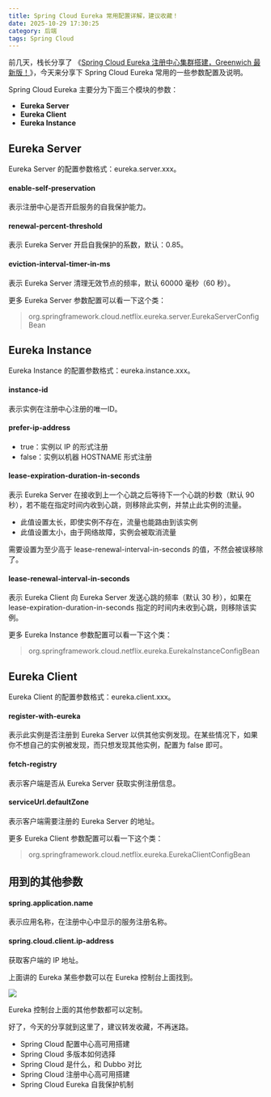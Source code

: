 ```yaml
---
title: Spring Cloud Eureka 常用配置详解，建议收藏！
date: 2025-10-29 17:30:25
category: 后端
tags: Spring Cloud
---
```


前几天，栈长分享了 《[Spring Cloud Eureka 注册中心集群搭建，Greenwich 最新版！](https://mp.weixin.qq.com/s/uyoN8iB1rLOS9mLuvVebbg)》，今天来分享下 Spring Cloud Eureka 常用的一些参数配置及说明。

Spring Cloud Eureka 主要分为下面三个模块的参数：

- **Eureka Server**
- **Eureka Client**
- **Eureka Instance**

## Eureka Server

Eureka Server 的配置参数格式：eureka.server.xxx。

#### enable-self-preservation

表示注册中心是否开启服务的自我保护能力。

#### renewal-percent-threshold

表示 Eureka Server 开启自我保护的系数，默认：0.85。

#### eviction-interval-timer-in-ms

表示 Eureka Server 清理无效节点的频率，默认 60000 毫秒（60 秒）。

更多 Eureka Server 参数配置可以看一下这个类：

> org.springframework.cloud.netflix.eureka.server.EurekaServerConfigBean

## Eureka Instance

Eureka Instance 的配置参数格式：eureka.instance.xxx。

#### instance-id

表示实例在注册中心注册的唯一ID。

#### prefer-ip-address

- true：实例以 IP 的形式注册
- false：实例以机器 HOSTNAME 形式注册

#### lease-expiration-duration-in-seconds

表示 Eureka Server 在接收到上一个心跳之后等待下一个心跳的秒数（默认 90 秒），若不能在指定时间内收到心跳，则移除此实例，并禁止此实例的流量。

- 此值设置太长，即使实例不存在，流量也能路由到该实例
- 此值设置太小，由于网络故障，实例会被取消流量

需要设置为至少高于 lease-renewal-interval-in-seconds 的值，不然会被误移除了。

#### lease-renewal-interval-in-seconds

表示 Eureka Client 向 Eureka Server 发送心跳的频率（默认 30 秒），如果在 lease-expiration-duration-in-seconds 指定的时间内未收到心跳，则移除该实例。

更多 Eureka Instance 参数配置可以看一下这个类：

> org.springframework.cloud.netflix.eureka.EurekaInstanceConfigBean

## Eureka Client

Eureka Client 的配置参数格式：eureka.client.xxx。

#### register-with-eureka

表示此实例是否注册到 Eureka Server 以供其他实例发现。在某些情况下，如果你不想自己的实例被发现，而只想发现其他实例，配置为 false 即可。

#### fetch-registry

表示客户端是否从 Eureka Server 获取实例注册信息。

#### serviceUrl.defaultZone

表示客户端需要注册的 Eureka Server 的地址。

更多 Eureka Client 参数配置可以看一下这个类：

> org.springframework.cloud.netflix.eureka.EurekaClientConfigBean

## 用到的其他参数

#### spring.application.name

表示应用名称，在注册中心中显示的服务注册名称。

#### spring.cloud.client.ip-address

获取客户端的 IP 地址。

上面讲的 Eureka 某些参数可以在 Eureka 控制台上面找到。

![](http://img.javastack.cn/20190423153640.png)

Eureka 控制台上面的其他参数都可以定制。

好了，今天的分享就到这里了，建议转发收藏，不再迷路。

- Spring Cloud 配置中心高可用搭建
- Spring Cloud 多版本如何选择
- Spring Cloud 是什么，和 Dubbo 对比
- Spring Cloud 注册中心高可用搭建
- Spring Cloud Eureka 自我保护机制
